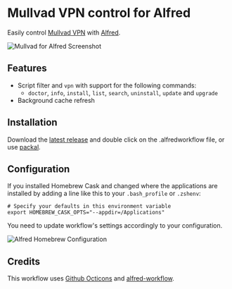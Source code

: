 Mullvad VPN control for Alfred
=========

Easily control [Mullvad VPN](https://mullvad.net) with [Alfred](http://www.alfredapp.com).

![Mullvad for Alfred Screenshot](https://raw.github.com/atticusmatticus/alfred-mullvad/master/screenshot.gif)


## Features

- Script filter and ```vpn``` with support for the following commands:
    - ```doctor```, ```info```, ```install```, ```list```, ```search```, ```uninstall```, ```update``` and ```upgrade```
- Background cache refresh


## Installation

Download the [latest release](https://github.com/fniephaus/alfred-homebrew/releases/latest) and double click on the .alfredworkflow file, or use [packal](http://www.packal.org/workflow/homebrew-and-cask-alfred).


## Configuration

If you installed Homebrew Cask and changed where the applications are installed by adding a line like this to your `.bash_profile` or `.zshenv`:

```shell
# Specify your defaults in this environment variable
export HOMEBREW_CASK_OPTS="--appdir=/Applications"
```

You need to update workflow's settings accordingly to your configuration.

![Alfred Homebrew Configuration](https://raw.githubusercontent.com/fniephaus/alfred-homebrew/master/cask-config.png)

## Credits

This workflow uses [Github Octicons](https://github.com/github/octicons/) and [alfred-workflow](https://github.com/deanishe/alfred-workflow).
